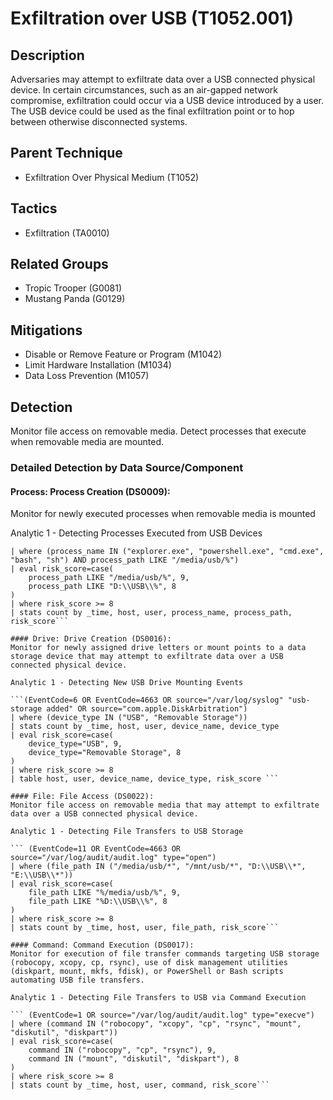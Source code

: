 # Exfiltration over USB (T1052.001)

## Description
Adversaries may attempt to exfiltrate data over a USB connected physical device. In certain circumstances, such as an air-gapped network compromise, exfiltration could occur via a USB device introduced by a user. The USB device could be used as the final exfiltration point or to hop between otherwise disconnected systems.

## Parent Technique
- Exfiltration Over Physical Medium (T1052)

## Tactics
- Exfiltration (TA0010)

## Related Groups
- Tropic Trooper (G0081)
- Mustang Panda (G0129)

## Mitigations
- Disable or Remove Feature or Program (M1042)
- Limit Hardware Installation (M1034)
- Data Loss Prevention (M1057)

## Detection
Monitor file access on removable media. Detect processes that execute when removable media are mounted.

### Detailed Detection by Data Source/Component
#### Process: Process Creation (DS0009): 
Monitor for newly executed processes when removable media is mounted 

Analytic 1 - Detecting Processes Executed from USB Devices 

``` (EventCode=1 OR source="/var/log/audit/audit.log" type="execve")
| where (process_name IN ("explorer.exe", "powershell.exe", "cmd.exe", "bash", "sh") AND process_path LIKE "/media/usb/%")
| eval risk_score=case(
    process_path LIKE "/media/usb/%", 9,
    process_path LIKE "D:\\USB\\%", 8
)
| where risk_score >= 8
| stats count by _time, host, user, process_name, process_path, risk_score```

#### Drive: Drive Creation (DS0016): 
Monitor for newly assigned drive letters or mount points to a data storage device that may attempt to exfiltrate data over a USB connected physical device.

Analytic 1 - Detecting New USB Drive Mounting Events

```(EventCode=6 OR EventCode=4663 OR source="/var/log/syslog" "usb-storage added" OR source="com.apple.DiskArbitration")
| where (device_type IN ("USB", "Removable Storage"))
| stats count by _time, host, user, device_name, device_type
| eval risk_score=case(
    device_type="USB", 9,
    device_type="Removable Storage", 8
)
| where risk_score >= 8
| table host, user, device_name, device_type, risk_score ```

#### File: File Access (DS0022): 
Monitor file access on removable media that may attempt to exfiltrate data over a USB connected physical device.

Analytic 1 - Detecting File Transfers to USB Storage 

``` (EventCode=11 OR EventCode=4663 OR source="/var/log/audit/audit.log" type="open")
| where (file_path IN ("/media/usb/*", "/mnt/usb/*", "D:\\USB\\*", "E:\\USB\\*"))
| eval risk_score=case(
    file_path LIKE "%/media/usb/%", 9,
    file_path LIKE "%D:\\USB\\%", 8
)
| where risk_score >= 8
| stats count by _time, host, user, file_path, risk_score```

#### Command: Command Execution (DS0017): 
Monitor for execution of file transfer commands targeting USB storage (robocopy, xcopy, cp, rsync), use of disk management utilities (diskpart, mount, mkfs, fdisk), or PowerShell or Bash scripts automating USB file transfers.

Analytic 1 - Detecting File Transfers to USB via Command Execution

``` (EventCode=1 OR source="/var/log/audit/audit.log" type="execve")
| where (command IN ("robocopy", "xcopy", "cp", "rsync", "mount", "diskutil", "diskpart"))
| eval risk_score=case(
    command IN ("robocopy", "cp", "rsync"), 9,
    command IN ("mount", "diskutil", "diskpart"), 8
)
| where risk_score >= 8
| stats count by _time, host, user, command, risk_score```

